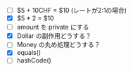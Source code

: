 - [ ] $5 + 10CHF = $10 (レートが2:1の場合)
- [x] $5 * 2 = $10
- [ ] amount を private にする
- [x] Dollar の副作用どうする？
- [ ] Money の丸め処理どうする？
- [x] equals()
- [ ] hashCode()
